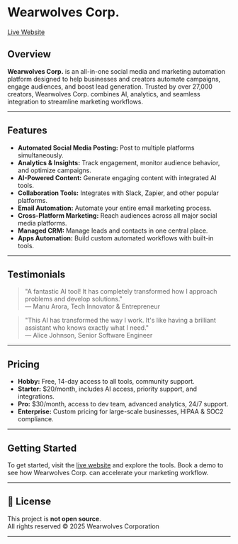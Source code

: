   # Wearwolves Corp.

[Live Website](https://adityasinnghh.github.io/WearwolvesCorp./)

## Overview

**Wearwolves Corp.** is an all-in-one social media and marketing automation platform designed to help businesses and creators automate campaigns, engage audiences, and boost lead generation. Trusted by over 27,000 creators, Wearwolves Corp. combines AI, analytics, and seamless integration to streamline marketing workflows.

---

## Features

- **Automated Social Media Posting:** Post to multiple platforms simultaneously.
- **Analytics & Insights:** Track engagement, monitor audience behavior, and optimize campaigns.
- **AI-Powered Content:** Generate engaging content with integrated AI tools.
- **Collaboration Tools:** Integrates with Slack, Zapier, and other popular platforms.
- **Email Automation:** Automate your entire email marketing process.
- **Cross-Platform Marketing:** Reach audiences across all major social media platforms.
- **Managed CRM:** Manage leads and contacts in one central place.
- **Apps Automation:** Build custom automated workflows with built-in tools.

---

## Testimonials

> "A fantastic AI tool! It has completely transformed how I approach problems and develop solutions."  
> — Manu Arora, Tech Innovator & Entrepreneur

> "This AI has transformed the way I work. It's like having a brilliant assistant who knows exactly what I need."  
> — Alice Johnson, Senior Software Engineer

---

## Pricing

- **Hobby:** Free, 14-day access to all tools, community support.
- **Starter:** $20/month, includes AI access, priority support, and integrations.
- **Pro:** $30/month, access to dev team, advanced analytics, 24/7 support.
- **Enterprise:** Custom pricing for large-scale businesses, HIPAA & SOC2 compliance.

---

## Getting Started

To get started, visit the [live website](https://adityasinnghh.github.io/WearwolvesCorp/) and explore the tools. Book a demo to see how Wearwolves Corp. can accelerate your marketing workflow.

---

## 📜 License
This project is **not open source**.  
All rights reserved © 2025 Wearwolves Corporation  



---
